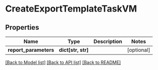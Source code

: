# CreateExportTemplateTaskVM


## Properties
Name | Type | Description | Notes
------------ | ------------- | ------------- | -------------
**report_parameters** | **dict[str, str]** |  | [optional] 

[[Back to Model list]](../README.md#documentation-for-models) [[Back to API list]](../README.md#documentation-for-api-endpoints) [[Back to README]](../README.md)


